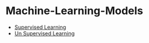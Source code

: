 # Machine-Learning-Models


 - [Supervised Learning](https://github.com/vinay-git2412/Machine-Learning-Models/tree/main/Supervised%20Learning)
 - [Un Supervised Learning](https://github.com/vinay-git2412/Machine-Learning-Models/tree/main/Un%20Supervised%20Learning)
